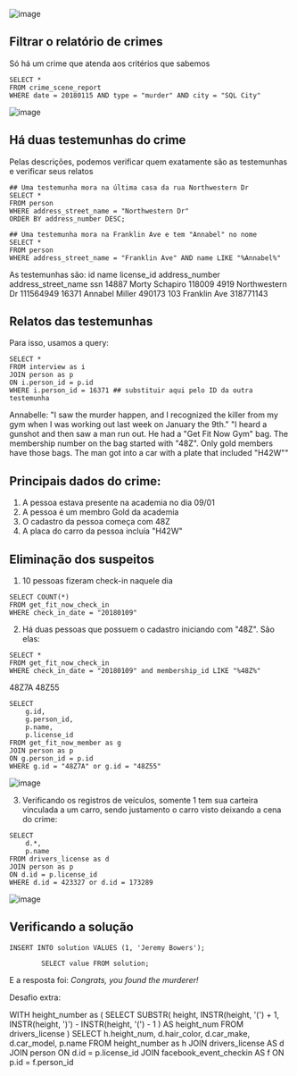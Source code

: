 

![image](https://github.com/user-attachments/assets/20a5f4bf-3f6c-40fe-a061-654e98085b6a)

## Filtrar o relatório de crimes
Só há um crime que atenda aos critérios que sabemos

```
SELECT *
FROM crime_scene_report
WHERE date = 20180115 AND type = "murder" AND city = "SQL City"
```

![image](https://github.com/user-attachments/assets/823ec7a6-216f-4486-8558-a8a849f90e52)


## Há duas testemunhas do crime
Pelas descrições, podemos verificar quem exatamente são as testemunhas e verificar seus relatos

```
## Uma testemunha mora na última casa da rua Northwestern Dr
SELECT * 
FROM person
WHERE address_street_name = "Northwestern Dr"
ORDER BY address_number DESC;
```

```
## Uma testemunha mora na Franklin Ave e tem "Annabel" no nome
SELECT * 
FROM person
WHERE address_street_name = "Franklin Ave" AND name LIKE "%Annabel%"
```

As testemunhas são:
id	name	license_id	address_number	address_street_name	ssn
14887	Morty Schapiro	118009	4919	Northwestern Dr	111564949
16371	Annabel Miller	490173	103	Franklin Ave	318771143

## Relatos das testemunhas
Para isso, usamos a query:

```
SELECT *
FROM interview as i
JOIN person as p
ON i.person_id = p.id
WHERE i.person_id = 16371 ## substituir aqui pelo ID da outra testemunha
```

Annabelle:
"I saw the murder happen, and I recognized the killer from my gym when I was working out last week on January the 9th."
"I heard a gunshot and then saw a man run out. He had a "Get Fit Now Gym" bag. The membership number on the bag started with "48Z". Only gold members have those bags. The man got into a car with a plate that included "H42W""

## Principais dados do crime:
1. A pessoa estava presente na academia no dia 09/01
2. A pessoa é um membro Gold da academia
3. O cadastro da pessoa começa com 48Z
4. A placa do carro da pessoa incluía "H42W"

## Eliminação dos suspeitos
1. 10 pessoas fizeram check-in naquele dia
```
SELECT COUNT(*)
FROM get_fit_now_check_in
WHERE check_in_date = "20180109"
```
2. Há duas pessoas que possuem o cadastro iniciando com "48Z". São elas:
```
SELECT *
FROM get_fit_now_check_in
WHERE check_in_date = "20180109" and membership_id LIKE "%48Z%"
```

48Z7A
48Z55
```
SELECT 
	g.id,
	g.person_id,
	p.name,
	p.license_id
FROM get_fit_now_member as g
JOIN person as p
ON g.person_id = p.id
WHERE g.id = "48Z7A" or g.id = "48Z55"
```
![image](https://github.com/user-attachments/assets/c1332f5b-4916-422e-9aed-1e07001524d4)

3. Verificando os registros de veículos, somente 1 tem sua carteira vinculada a um carro, sendo justamento o carro visto deixando a cena do crime:
```
SELECT 
	d.*,
	p.name	
FROM drivers_license as d
JOIN person as p
ON d.id = p.license_id
WHERE d.id = 423327 or d.id = 173289
```
![image](https://github.com/user-attachments/assets/e01c926a-9a0b-43e4-bbe9-25dd44d6550b)


## Verificando a solução
```
INSERT INTO solution VALUES (1, 'Jeremy Bowers');
        
        SELECT value FROM solution;
```

E a resposta foi:
*Congrats, you found the murderer!*


Desafio extra:


WITH height_number as (
  SELECT
  SUBSTR(
    height,
    INSTR(height, '(') + 1,
    INSTR(height, ')') - INSTR(height, '(') - 1
  ) AS height_num
  FROM drivers_license
)
SELECT
	h.height_num,
	d.hair_color,
	d.car_make,
	d.car_model,
	p.name
FROM height_number as h 
JOIN drivers_license AS d
JOIN person
ON d.id = p.license_id
JOIN facebook_event_checkin AS f
ON p.id = f.person_id









